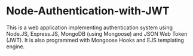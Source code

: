 # Node-Authentication-with-JWT
This is a web application implementing authentication system using Node.JS, Express.JS, MongoDB (using Mongoose) and JSON Web Token (JWT). It is also programmed with Mongoose Hooks and EJS templating engine.

